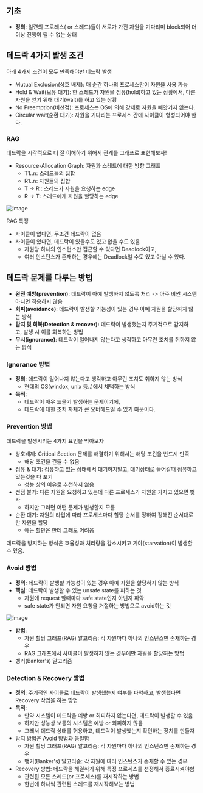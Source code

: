 ## 기초

-   **정의**: 일련의 프로레스( or 스레드)들이 서로가 가진 자원을 기다리며 block되어 더 이상 진행이 될 수 없는 상태

## 데드락 4가지 발생 조건

아래 4가지 조건이 모두 만족해야만 데드락 발생

-   Mutual Exclusion(상호 배제): 매 순간 하나의 프로세스만이 자원을 사용 가능
-   Hold & Wait(보유 대기): 한 스레드가 자원을 점유(hold)하고 있는 상황에서, 다른 자원을 얻기 위해 대기(wait)를 하고 있는 상황
-   No Preemption(비선점): 프로세스는 OS에 의해 강제로 자원을 빼앗기지 않는다.
-   Circular wait(순환 대기): 자원을 기다리는 프로세스 간에 사이클이 형성되어야 한다.

### RAG

데드락을 시각적으로 더 잘 이해하기 위해서 관계를 그래프로 표현해보자!

-   Resource-Allocation Graph: 자원과 스레드에 대한 방향 그래프
    -   T1..n: 스레드들의 집합
    -   R1..n: 자원들의 집합
    -   T -> R : 스레드가 자원을 요청하는 edge
    -   R -> T: 스레드에게 자원을 할당하는 edge

![image](https://github.com/user-attachments/assets/ac3c2010-0f48-415e-88b4-d498bc24da83)

RAG 특징

-   사이클이 없다면, 무조건 데드락이 없음
-   사이클이 있다면, 데드락이 있을수도 있고 없을 수도 있음
    -   자원당 하나의 인스턴스만 접근할 수 있다면 Deadlock이고,
    -   여러 인스턴스가 존재하는 경우에는 Deadlock일 수도 있고 아닐 수 있다.

## 데드락 문제를 다루는 방법

-   **완전 예방(prevention)**: 데드락이 아예 발생하지 않도록 처리 -> 아주 비싼 시스템 아니면 적용하지 않음
-   **회피(avoidance)**: 데드락이 발생할 가능성이 있는 경우 아예 자원을 할당하지 않는 방식
-   **탐지 및 회복(Detection & recover):** 데드락이 발생했는지 주기적으로 감지하고, 발생 시 이를 회복하는 방법 
-   **무시(ignorance)**: 데드락이 일어나지 않는다고 생각하고 아무런 조치를 취하지 않는 방식

### Ignorance 방법

-   **정의**: 데드락이 일어나지 않는다고 생각하고 아무런 조치도 취하지 않는 방식
    -   현대의 OS(windox, unix 등..)에서 채택하는 방식
-   **목적**:
    -   데드락이 매우 드물기 발생하는 문제이기에,
    -   데드락에 대한 조치 자체가 큰 오버헤드일 수 있기 때문이다.

### Prevention 방법

데드락을 발생시키는 4가지 요인을 막아보자

-   상호배제: Critical Section 문제를 해결하기 위해서는 해당 조건을 반드시 만족
    -   해당 조건을 건들 수 없음
-   점유 & 대기: 점유하고 있는 상태에서 대기하지말고, 대기상태로 들어갈때 점유하고 있는것을 다 포기
    -   성능 상의 이유로 추천하지 않음
-   선점 불가: 다른 자원을 요청하고 있는데 다른 프로세스가 자원을 가지고 있으면 뺏자
    -   하지만 그러면 어떤 문제가 발생할지 모름 
-   순환 대기: 자원의 타입에 따라 프로세스마다 할당 순서를 정하여 정해진 순서대로만 자원을 할당
    -   얘는 할만은 한데 그래도 어려움

데드락을 방지하는 방식은 효율성과 처리량을 감소시키고 기아(starvation)이 발생할 수 있음.

### Avoid 방법

-   **정의:** 데드락이 발생할 가능성이 있는 경우 아예 자원을 할당하지 않는 방식
-   **핵심**: 데드락이 발생할 수 있는 unsafe state를 피하는 것
    -   자원에 request 할때마다 safe state인지 아닌지 파악
    -   safe state가 안되면 자원 요청을 거절하는 방법으로 avoid하는 것

![image](https://github.com/user-attachments/assets/6702a92c-432b-48d7-9bf9-6f1f60d4c5c9)

-   **방법**: 
    -   자원 할당 그래프(RAG) 알고리즘: 각 자원마다 하나의 인스턴스만 존재하는 경우
    -   RAG 그래프에서 사이클이 발생하지 않는 경우에만 자원을 할당하는 방법
-   뱅커(Banker's) 알고리즘

### Detection & Recovery 방법

-   **정의**: 주기적인 사이클로 데드락이 발생했는지 여부를 파악하고, 발생했다면 Recovery 작업을 하는 방법
-   **목적**:
    -   만약 시스템이 데드락을 예방 or 회피하지 않는다면, 데드락이 발생할 수 있음
    -   하지만 성능상 보통의 시스템은 예방 or 회피하지 않음
    -   그래서 데드락 상태를 허용하고, 데드락이 발생했는지 확인하는 장치를 만들자
-   탐지 방법은 Avoid 방법과 동일함
    -   자원 할당 그래프(RAG) 알고리즘: 각 자원마다 하나의 인스턴스만 존재하는 경우
    -   뱅커(Banker's) 알고리즘: 각 자원에 여러 인스턴스가 존재할 수 있는 경우
-   Recovery 방법: 데드락을 해결하기 위해 특정 프로세스를 선정해서 종료시켜야함
    -   관련된 모든 스레드(or 프로세스)를 재시작하는 방법
    -   한번에 하나씩 관련된 스레드를 재시작해보는 방법